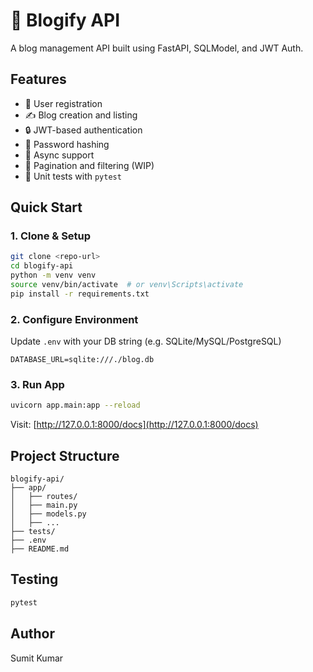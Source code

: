 # 📝 Blogify API

A blog management API built using FastAPI, SQLModel, and JWT Auth.

## Features

- 🧾 User registration
- ✍️ Blog creation and listing
- 🔒 JWT-based authentication
- 🧂 Password hashing
- 🚀 Async support
- 🔎 Pagination and filtering (WIP)
- 🧪 Unit tests with `pytest`

## Quick Start

### 1. Clone & Setup

```bash
git clone <repo-url>
cd blogify-api
python -m venv venv
source venv/bin/activate  # or venv\Scripts\activate
pip install -r requirements.txt
```

### 2. Configure Environment

Update `.env` with your DB string (e.g. SQLite/MySQL/PostgreSQL)

```env
DATABASE_URL=sqlite:///./blog.db
```

### 3. Run App

```bash
uvicorn app.main:app --reload
```

Visit: [http://127.0.0.1:8000/docs](http://127.0.0.1:8000/docs)

## Project Structure

```
blogify-api/
├── app/
│   ├── routes/
│   ├── main.py
│   ├── models.py
│   ├── ...
├── tests/
├── .env
├── README.md
```

## Testing

```bash
pytest
```

## Author

Sumit Kumar
